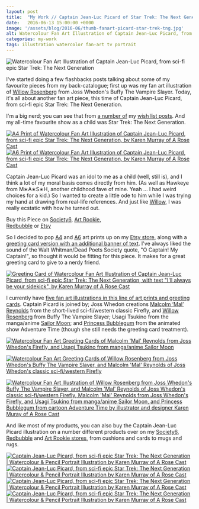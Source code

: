 ```yaml
---
layout: post
title:  "My Work // Captain Jean-Luc Picard of Star Trek: The Next Generation | Watercolour &amp; Pencil Portrait Illustration"
date:   2016-06-13 15:00:00 +0000
image: '/assets/blog/2016-06/thumb-fanart-picard-star-trek-tng.jpg'
alt: Watercolour Fan Art Illustration of Captain Jean-Luc Picard, from sci-fi epic Star Trek The Next Generation
categories: my-work
tags: illustration watercolor fan-art tv portrait
---
```


![Watercolour Fan Art Illustration of Captain Jean-Luc Picard, from sci-fi epic Star Trek: The Next Generation](/assets/folio/fanart/illustration-fanart-picard.jpg "Watercolour Fan Art Illustration of Captain Jean-Luc Picard, from sci-fi epic Star Trek: The Next Generation, by @arosecast")

I've started doing a few flashbacks posts talking about some of my favourite pieces from my back-catalogue; first up was my fan art illustration of [Willow Rosenberg](/my-work/2016/05/16/fanart-willow-rosenberg-buffy.html) from Joss Whedon's Buffy The Vampire Slayer. Today, it's all about another fan art piece, this time of Captain Jean-Luc Picard, from sci-fi epic Star Trek: The Next Generation.

I'm a big nerd; you can see that from [a number of](/wish-list/2016/04/21/6-adorable-brooches-pins-from-independent-makers.html "Wish List // 6 Adorable Brooches and Pins from Independent Makers") my [wish list posts](/wish-list/2016/02/25/6-nerdy-creations-by-independent-artists.html "Wish List // 6 Nerdy Creations by Independent Artists"). And my all-time favourite show as a child was Star Trek: The Next Generation.

<div class="row">
	<div class="col-md-6">
		<a href="https://www.etsy.com/listing/211433813/fan-art-captain-jean-luc-picard-of-the" title="A4 Print of Watercolour Fan Art Illustration of Captain Jean-Luc Picard, from sci-fi epic Star Trek: The Next Generation, by Karen Murray of A Rose Cast"><img src="/assets/blog/2016-06/fanart-picard-star-trek-tng-a4-art-print.jpg" alt="A4 Print of Watercolour Fan Art Illustration of Captain Jean-Luc Picard, from sci-fi epic Star Trek: The Next Generation, by Karen Murray of A Rose Cast" title="A4 Print of Watercolour Fan Art Illustration of Captain Jean-Luc Picard, from sci-fi epic Star Trek: The Next Generation, by @arosecast"></a>
	</div>
	<div class="col-md-6">
		<a href="https://www.etsy.com/listing/267723374/fan-art-postcards-choose-from-picard" title="A6 Print of Watercolour Fan Art Illustration of Captain Jean-Luc Picard, from sci-fi epic Star Trek: The Next Generation, by Karen Murray of A Rose Cast"><img src="/assets/blog/2016-06/fanart-picard-star-trek-tng-a6-art-print.jpg" alt="A6 Print of Watercolour Fan Art Illustration of Captain Jean-Luc Picard, from sci-fi epic Star Trek: The Next Generation, by Karen Murray of A Rose Cast" title="A6 Print of Watercolour Fan Art Illustration of Captain Jean-Luc Picard, from sci-fi epic Star Trek: The Next Generation, by @arosecast"></a>
	</div>
</div>

Captain Jean-Luc Picard was an idol to me as a child (well, still is), and I think a lot of my moral basis comes directly from him. (As well as Hawkeye from M&lowast;A&lowast;S&lowast;H, another childhood fave of mine. Yeah ... I had weird choices for a kid.) So I wanted to create a little ode to him while I was trying my hand at drawing from real-life references. And just like [Willow](/my-work/2016/05/16/fanart-willow-rosenberg-buffy.html), I was really ecstatic with how he turned out.

<div class="highlight">
	Buy <span class="the">this</span> Piece <span class="the">on</span> <a href="https://society6.com/product/captain-jean-luc-picard-of-the-starship-enterprise_print#1=45">Society6</a>, <span class="the"></span> <a href="http://artrookie.co.uk/profile_items.php?designer=ARoseCast&design=9073" title="Buy on Art Rookie">Art Rookie</a>,<br></span> <a href="http://www.redbubble.com/people/arosecast/works/21558629-watercolour-fanart-illustration-of-captain-jean-luc-picard-from-star-trek-the-next-generation?c=516778-fan-art" title="Buy on Redbubble">Redbubble</a> <span class="the">or</span> <a href="https://www.etsy.com/uk/shop/ARoseCast?ref=hdr_shop_menu&search_query=picard" title="Etsy">Etsy</a>
</div>

So I decided to pop [A4](https://www.etsy.com/listing/211433813/fan-art-captain-jean-luc-picard-of-the "A4 art print of Watercolour Fan Art Illustration of Captain Jean-Luc Picard, from sci-fi epic Star Trek: The Next Generation, with text &quot;I'll always be your sidekick&quot;") and [A6](https://www.etsy.com/listing/267723374/fan-art-postcards-choose-from-picard "A6 art print of Watercolour Fan Art Illustration of Captain Jean-Luc Picard, from sci-fi epic Star Trek: The Next Generation, with text &quot;I'll always be your sidekick&quot;") art prints up on my [Etsy store](https://www.etsy.com/shop/ARoseCast), along with a [greeting card version with an additional banner of text](https://www.etsy.com/listing/213514369/fan-art-greeting-cards-select-who-you "Greeting Card of Watercolour Fan Art Illustration of Captain Jean-Luc Picard, from sci-fi epic Star Trek: The Next Generation, with text &quot;I'll always be your sidekick&quot;"). I've always liked the sound of the Walt Whitman/Dead Poets Society quote, &quot;O Captain! My Captain!&quot;, so thought it would be fitting for this piece. It makes for a great greeting card to give to a nerdy friend. 

<div class="row">
	<div class="col-md-12">
		<a href="https://www.etsy.com/listing/213514369/fan-art-greeting-cards-select-who-you" title="Greeting Card of Watercolour Fan Art Illustration of Captain Jean-Luc Picard, from sci-fi epic Star Trek: The Next Generation, with text &quot;I'll always be your sidekick&quot;, by Karen Murray of A Rose Cast"><img src="/assets/blog/2016-06/fanart-picard-star-trek-tng-greeting-card.jpg" alt="Greeting Card of Watercolour Fan Art Illustration of Captain Jean-Luc Picard, from sci-fi epic Star Trek: The Next Generation, with text &quot;I'll always be your sidekick&quot;, by Karen Murray of A Rose Cast" title="Greeting Card of Watercolour Fan Art Illustration of Captain Jean-Luc Picard, from sci-fi epic Star Trek: The Next Generation, with text &quot;I'll always be your sidekick&quot;, by @arosecast"></a>
	</div>
</div>

I currently have [five fan art illustrations in this line of art prints and greeting cards](https://www.etsy.com/shop/ARoseCast?ref=hdr_shop_menu&section_id=16232976). Captain Picard is joined by; Joss Whedon creations [Malcolm ‘Mal’ Reynolds](https://www.etsy.com/listing/209540430/fan-art-malcolm-mal-reynolds-of-joss) from the short-lived sci-fi/western classic Firefly, and [Willow Rosenberg](https://www.etsy.com/listing/210512307/fan-art-willow-rosenberg-of-joss-whedons) from Buffy The Vampire Slayer; Usagi Tsukino from the manga/anime [Sailor Moon](https://www.etsy.com/listing/208694619/fan-art-tsukino-usagi-sailor-moon-a4); and [Princess Bubblegum](https://www.etsy.com/listing/257921802/fan-art-princess-bubblegum-from) from the animated show Adventure Time (though she still needs the greeting card treatment).

[![Watercolour Fan Art Greeting Cards of Malcolm 'Mal' Reynolds from Joss Whedon's Firefly, and Usagi Tsukino from manga/anime Sailor Moon](/assets/shop/stationery/fanart-greeting-cards-01.jpg)](https://www.etsy.com/listing/267723374/fan-art-postcards-select-who-you-want "Watercolour Fan Art Greeting Cards of Malcolm 'Mal' Reynolds of Joss Whedon's classic sci-fi/western Firefly, by @arosecast")

[![Watercolour Fan Art Greeting Cards of Willow Rosenberg from Joss Whedon's Buffy The Vampire Slayer, and Malcolm 'Mal' Reynolds of Joss Whedon's classic sci-fi/western Firefly](/assets/shop/stationery/fanart-greeting-cards-02.jpg)](https://www.etsy.com/listing/267723374/fan-art-postcards-select-who-you-want "Watercolour Fan Art Greeting Cards of Willow Rosenberg from Joss Whedon's Buffy The Vampire Slayer, and Malcolm 'Mal' Reynolds of Joss Whedon's classic sci-fi/western Firefly, by @arosecast")

[![Watercolour Fan Art Illustration of Willow Rosenberg from Joss Whedon's Buffy The Vampire Slayer, and Malcolm 'Mal' Reynolds of Joss Whedon's classic sci-fi/western Firefly, Malcolm 'Mal' Reynolds from Joss Whedon's Firefly, and Usagi Tsukino from manga/anime Sailor Moon, and Princess Bubblegum from cartoon Adventure Time by illustrator and designer Karen Muray of A Rose Cast](/assets/blog/2016-02/princess-bubblegum-fanart-postcards.jpg)](https://www.etsy.com/listing/267723374/fan-art-postcards-select-who-you-want "Watercolour Fan Art Illustration of Willow Rosenberg from Joss Whedon's Buffy The Vampire Slayer, and Malcolm 'Mal' Reynolds of Joss Whedon's classic sci-fi/western Firefly, Malcolm 'Mal' Reynolds from Joss Whedon's Firefly, and Usagi Tsukino from manga/anime Sailor Moon, and Princess Bubblegum from cartoon Adventure Time by illustrator and designer Karen Muray of @arosecast")

And like most of my products, you can also buy the Captain Jean-Luc Picard illustration on a number different products over on my [Society6](https://society6.com/product/captain-jean-luc-picard-of-the-starship-enterprise_print#1=45), [Redbubble](http://www.redbubble.com/people/arosecast/works/21558629-watercolour-fanart-illustration-of-captain-jean-luc-picard-from-star-trek-the-next-generation) and [Art Rookie stores](http://artrookie.co.uk/profile_items.php?designer=ARoseCast&design=9073), from cushions and cards to mugs and rugs.

<div class="row">
	<div class="col-md-6">
		<a href="https://society6.com/product/captain-jean-luc-picard-of-the-starship-enterprise_print#1=45" title="Buy Watercolour Fan Art Illustration of Captain Jean-Luc Picard, from sci-fi epic Star Trek: The Next Generation as a range of products on my Society6 Store"><img src="/assets/blog/2016-06/society6-picard-star-trek-tng-mug.jpg" alt="Captain Jean-Luc Picard, from sci-fi epic Star Trek: The Next Generation | Watercolour &amp; Pencil Portrait Illustration by Karen Murray of A Rose Cast" title="Mug of Captain Jean-Luc Picard, from sci-fi epic Star Trek: The Next Generation | Watercolour &amp; Pencil Portrait Illustration by @arosecast"></a>
	</div>
	<div class="col-md-6">
		<a href="https://society6.com/product/captain-jean-luc-picard-of-the-starship-enterprise_print#1=45" title="Buy Watercolour Fan Art Illustration of Captain Jean-Luc Picard, from sci-fi epic Star Trek: The Next Generation as a range of products on my Society6 Store"><img src="/assets/blog/2016-06/society6-picard-star-trek-tng-phone-skins.jpg" alt="Captain Jean-Luc Picard, from sci-fi epic Star Trek: The Next Generation | Watercolour &amp; Pencil Portrait Illustration by Karen Murray of A Rose Cast" title="iPhone Skin of Captain Jean-Luc Picard, from sci-fi epic Star Trek: The Next Generation | Watercolour &amp; Pencil Portrait Illustration by @arosecast"></a>
	</div>
</div>

<div class="row">
	<div class="col-md-6">
		<a href="http://www.redbubble.com/people/arosecast/works/21558629-watercolour-fanart-illustration-of-captain-jean-luc-picard-from-star-trek-the-next-generation" title="Buy Watercolour Fan Art Illustration of Captain Jean-Luc Picard, from sci-fi epic Star Trek: The Next Generation as a range of products on my Redbubble Store"><img src="/assets/blog/2016-06/redbubble-picard-star-trek-tng-journal.jpg" alt="Captain Jean-Luc Picard, from sci-fi epic Star Trek: The Next Generation | Watercolour &amp; Pencil Portrait Illustration by Karen Murray of A Rose Cast" title="Hardback Journal of Captain Jean-Luc Picard, from sci-fi epic Star Trek: The Next Generation | Watercolour &amp; Pencil Portrait Illustration by @arosecast"></a>
	</div>
	<div class="col-md-6">
		<a href="http://www.redbubble.com/people/arosecast/works/21558629-watercolour-fanart-illustration-of-captain-jean-luc-picard-from-star-trek-the-next-generation" title="Buy Watercolour Fan Art Illustration of Captain Jean-Luc Picard, from sci-fi epic Star Trek: The Next Generation as a range of products on my Redbubble Store"><img src="/assets/blog/2016-06/redbubble-picard-star-trek-tng-pillow.jpg" alt="Captain Jean-Luc Picard, from sci-fi epic Star Trek: The Next Generation | Watercolour &amp; Pencil Portrait Illustration by Karen Murray of A Rose Cast" title="Pillow Bag of Captain Jean-Luc Picard, from sci-fi epic Star Trek: The Next Generation | Watercolour &amp; Pencil Portrait Illustration by @arosecast"></a>
	</div>
</div>

<div style="display: none;">
	<img src="/assets/blog/2016-05/fan-art-greeting-cards.jpg" alt="Fan art greeting cards, available on Etsy. Choose from Willow Rosenberg, from Joss Whedon's supernatural TV series Buffy The Vampire Slayer; Malcolm ‘Mal’ Reynolds fromm the short-lived sci-fi/western classic Firefly; Captain Jean-Luc Picard from the epic Star Trek: The Next Generation; and Usagi Tsukino from the manga/anime Sailor Moon" title="Fan art greeting cards by @arosecast, available on Etsy. Choose from Willow Rosenberg, from Joss Whedon's supernatural TV series Buffy The Vampire Slayer; Malcolm ‘Mal’ Reynolds fromm the short-lived sci-fi/western classic Firefly; Captain Jean-Luc Picard from the epic Star Trek: The Next Generation; and Usagi Tsukino from the manga/anime Sailor Moon">
</div>
